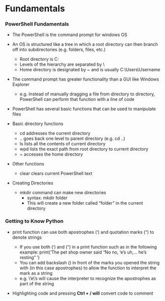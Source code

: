 # Fundamentals

### PowerShell Fundamentals

-	The PowerShell is the command prompt for windows OS
  - An OS is structured like a tree in which a root directory can then branch off into subdirectories (e.g. folders, files, etc.)
    - Root directory is C:
    - Levels of the hierarchy are separated by \
    - Home directory is designated by ~ and is usually C:\Users\Username

  - The command prompt has greater functionality than a GUI like Windows Explorer
    - e.g.  Instead of manually dragging a file from directory to directory, PowerShell can perform that function with a line of code

-	PowerShell has several basic functions that can be used to manipulate files
  - Basic directory functions
    - cd  addresses the current directory
    - ..	goes back one level to parent directory (e.g. cd ..)
    - ls	lists all the contents of current directory
    - wpd	lists the exact path from root directory to current directory
    - ~	accesses the home directory

  - Other functions
    - clear	clears current PowerShell text

- Creating Directories
  - mkdir command can make new directories
    - syntax:  mkdir folder
    - This will create a new folder called “folder” in the current directory

### Getting to Know Python

- print function can use both apostrophes (‘) and quotation marks (“) to denote strings
  - If you use both (‘) and (“) in a print function such as in the following example:
    print(‘The pet shop owner said “No no, ‘e’s uh,… he’s resting” ’)
  - You can add backslash (\) in front of the marks you opened the string with (in this case apostrophes) to allow the function to interpret the mark as a string
  - e.g. \’e\’s will cause the interpreter to recognize the apostrophes as part of the string

- Highlighting code and pressing **Ctrl + / will** convert code to comment

